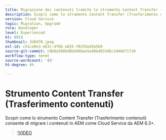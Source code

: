 ```yaml
---
title: Migrazione dei contenuti tramite lo strumento Content Transfer (Trasferimento contenuti)
description: Scopri come lo strumento Content Transfer (Trasferimento contenuti) consente di migrare il contenuto in AEM come Cloud Service da AEM 6.
version: Cloud Service
topic: Migration, Upgrade
role: Developer
level: Experienced
kt: 8919
thumbnail: 336970.jpeg
exl-id: c51ce8e3-e83c-4f8b-a835-70335ed3a5b9
source-git-commit: c0b8e598bd8bb968ae5e48b4033d6c3d46b71710
workflow-type: tm+mt
source-wordcount: '43'
ht-degree: 6%

---
```



# Strumento Content Transfer (Trasferimento contenuti) 

Scopri come lo strumento Content Transfer (Trasferimento contenuti) consente di migrare i contenuti in AEM come Cloud Service da AEM 6.3+.

>[!VIDEO](https://video.tv.adobe.com/v/336970/?quality=12&learn=on)

